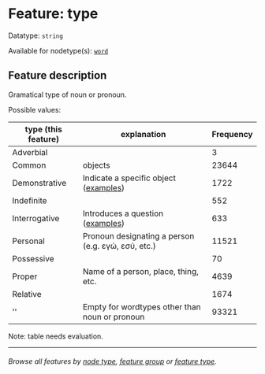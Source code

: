 # Feature: type

Datatype: `string`

Available for nodetype(s): [`word`](featuresbynodetype.md#word-nodes)

## Feature description

Gramatical type of noun or pronoun.

Possible values:

type (this feature) | explanation | Frequency
---- | ---- | ---
Adverbial |  | 3
Common | objects | 23644
Demonstrative | Indicate a specific object ([examples](https://ugg.readthedocs.io/en/latest/determiner_demonstrative.html)) | 1722
Indefinite | | 552
Interrogative |  Introduces a question ([examples](https://ugg.readthedocs.io/en/latest/determiner_interrogative.html)) | 633
Personal | Pronoun designating a person (e.g. εγώ, εσύ, etc.) | 11521
Possessive | | 70
Proper | Name of a person, place, thing, etc. | 4639
Relative |  | 1674
'' | Empty for wordtypes other than noun or pronoun | 93321

Note: table needs evaluation.

---
###### *Browse all features by [node type](featuresbynodetype.md#readme), [feature group](featuresbygroup.md#readme) or [feature type](featuresbyfeaturetype.md#readme).*
